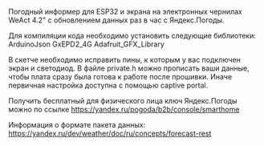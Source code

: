 Погодный информер для ESP32 и экрана на электронных чернилах WeAct 4.2" с обновлением данных раз в час с Яндекс.Погоды.

Для компиляции кода необходимо установить следующие библиотеки:
ArduinoJson
GxEPD2_4G
Adafruit_GFX_Library

В скетче необходимо исправить пины, к которым у вас подключен экран и светодиод.
В файле private.h можно прописать ваши данные, чтобы плата сразу была готова к работе после прошивки. Иначе первичная настройка доступна с помощью captive portal.

Получить бесплатный для физического лица ключ Яндекс.Погоды можно по ссылке https://yandex.ru/pogoda/b2b/console/smarthome

Информация о формате пакета данных: https://yandex.ru/dev/weather/doc/ru/concepts/forecast-rest
